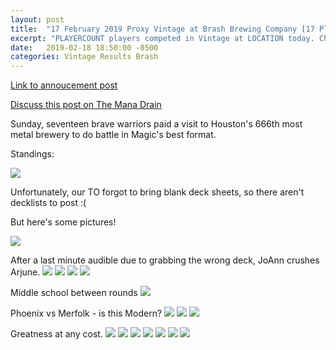 ```yaml
---
layout: post
title:  "17 February 2019 Proxy Vintage at Brash Brewing Company [17 Players]"
excerpt: "PLAYERCOUNT players competed in Vintage at LOCATION today. Check out the results!"
date:   2019-02-18 18:50:00 -0500
categories: Vintage Results Brash
---
```


[Link to annoucement post](http://themanadrain.com/topic/2383/2-17-2019-houston-tx-100-proxy-vintage-brash-brewing-co)

[Discuss this post on The Mana Drain](http://themanadrain.com/topic/2420/2-17-19-proxy-vintage-brash-brewing-co-17-players)

Sunday, seventeen brave warriors paid a visit to Houston's 666th most metal brewery to do battle in Magic's best format.

Standings:

![](https://images.lonestarlhurgoyfs.com/2019-02-17/standings.png)

Unfortunately, our TO forgot to bring blank deck sheets, so there aren't decklists to post :(

But here's some pictures!

![](https://images.lonestarlhurgoyfs.com/2019-02-17/1.jpg)

After a last minute audible due to grabbing the wrong deck, JoAnn crushes Arjune.
![](https://images.lonestarlhurgoyfs.com/2019-02-17/2.jpg)
![](https://images.lonestarlhurgoyfs.com/2019-02-17/3.jpg)
![](https://images.lonestarlhurgoyfs.com/2019-02-17/4.jpg)
![](https://images.lonestarlhurgoyfs.com/2019-02-17/5.jpg)

Middle school between rounds
![](https://images.lonestarlhurgoyfs.com/2019-02-17/6.jpg)

Phoenix vs Merfolk - is this Modern?
![](https://images.lonestarlhurgoyfs.com/2019-02-17/7.jpg)
![](https://images.lonestarlhurgoyfs.com/2019-02-17/8.jpg)
![](https://images.lonestarlhurgoyfs.com/2019-02-17/9.jpg)

Greatness at any cost.
![](https://images.lonestarlhurgoyfs.com/2019-02-17/10.jpg)
![](https://images.lonestarlhurgoyfs.com/2019-02-17/11.jpg)
![](https://images.lonestarlhurgoyfs.com/2019-02-17/12.jpg)
![](https://images.lonestarlhurgoyfs.com/2019-02-17/13.jpg)
![](https://images.lonestarlhurgoyfs.com/2019-02-17/14.jpg)
![](https://images.lonestarlhurgoyfs.com/2019-02-17/15.jpg)
![](https://images.lonestarlhurgoyfs.com/2019-02-17/16.jpg)
